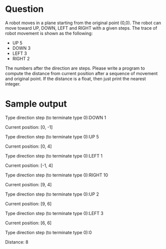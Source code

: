 # Question
A robot moves in a plane starting from the original point (0,0). The robot can move toward UP, DOWN, LEFT and RIGHT with a given steps. The trace of robot movement is shown as the following:
- UP 5
- DOWN 3
- LEFT 3
- RIGHT 2


The numbers after the direction are steps. Please write a program to compute the distance from current position after a sequence of movement and original point. If the distance is a float, then just print the nearest integer.


# Sample output
Type direction step (to terminate type 0):DOWN 1

Current position:  [0, -1]

Type direction step (to terminate type 0):UP 5

Current position:  [0, 4]

Type direction step (to terminate type 0):LEFT 1

Current position:  [-1, 4]

Type direction step (to terminate type 0):RIGHT 10

Current position:  [9, 4]

Type direction step (to terminate type 0):UP 2

Current position:  [9, 6]

Type direction step (to terminate type 0):LEFT 3

Current position:  [6, 6]

Type direction step (to terminate type 0):0

Distance:  8
